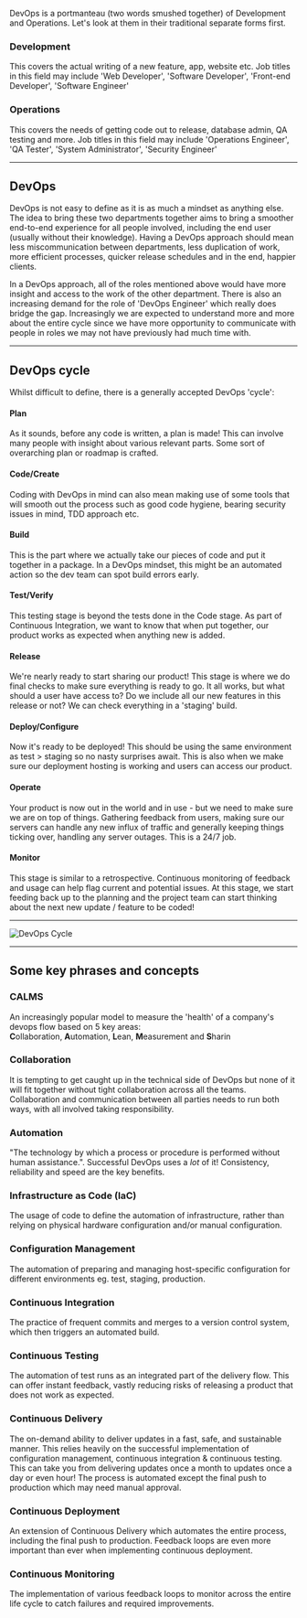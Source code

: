 DevOps is a portmanteau (two words smushed together) of Development and Operations. Let's look at them in their traditional separate forms first.

### Development
This covers the actual writing of a new feature, app, website etc. Job titles in this field may include 'Web Developer', 'Software Developer', 'Front-end Developer', 'Software Engineer'

### Operations
This covers the needs of getting code out to release, database admin, QA testing and more. Job titles in this field may include 'Operations Engineer', 'QA Tester', 'System Administrator', 'Security Engineer'

***

## DevOps
DevOps is not easy to define as it is as much a mindset as anything else. The idea to bring these two departments together aims to bring a smoother end-to-end experience for all people involved, including the end user (usually without their knowledge). Having a DevOps approach should mean less miscommunication between departments, less duplication of work, more efficient processes, quicker release schedules and in the end, happier clients.

In a DevOps approach, all of the roles mentioned above would have more insight and access to the work of the other department. There is also an increasing demand for the role of 'DevOps Engineer' which really does bridge the gap. Increasingly we are expected to understand more and more about the entire cycle since we have more opportunity to communicate with people in roles we may not have previously had much time with.

***

## DevOps cycle
Whilst difficult to define, there is a generally accepted DevOps 'cycle':

#### Plan
As it sounds, before any code is written, a plan is made! This can involve many people with insight about various relevant parts. Some sort of overarching plan or roadmap is crafted.

#### Code/Create
Coding with DevOps in mind can also mean making use of some tools that will smooth out the process such as good code hygiene, bearing security issues in mind, TDD approach etc.

#### Build
This is the part where we actually take our pieces of code and put it together in a package. In a DevOps mindset, this might be an automated action so the dev team can spot build errors early.

#### Test/Verify
This testing stage is beyond the tests done in the Code stage. As part of Continuous Integration, we want to know that when put together, our product works as expected when anything new is added.

#### Release
We're nearly ready to start sharing our product! This stage is where we do final checks to make sure everything is ready to go. It all works, but what should a user have access to? Do we include all our new features in this release or not? We can check everything in a 'staging' build.

#### Deploy/Configure
Now it's ready to be deployed! This should be using the same environment as test > staging so no nasty surprises await. This is also when we make sure our deployment hosting is working and users can access our product.

#### Operate
Your product is now out in the world and in use - but we need to make sure we are on top of things. Gathering feedback from users, making sure our servers can handle any new influx of traffic and generally keeping things ticking over, handling any server outages. This is a 24/7 job.

#### Monitor
This stage is similar to a retrospective. Continuous monitoring of feedback and usage can help flag current and potential issues. At this stage, we start feeding back up to the planning and the project team can start thinking about the next new update / feature to be coded!

***

![DevOps Cycle](https://d1.awsstatic.com/Marketplace/solutions-center/icons/AWS-MP-DevOps-Infographic-Light.9cc594ee04ab14e33066daff892a49e5329ed47e.png)

***

## Some key phrases and concepts
### CALMS
An increasingly popular model to measure the 'health' of a company's devops flow based on 5 key areas: \
**C**ollaboration, **A**utomation, **L**ean, **M**easurement and **S**harin

### Collaboration
It is tempting to get caught up in the technical side of DevOps but none of it will fit together without tight collaboration across all the teams. Collaboration and communication between all parties needs to run both ways, with all involved taking responsibility.

### Automation
"The technology by which a process or procedure is performed without human assistance.". Successful DevOps uses a *lot* of it! Consistency, reliability and speed are the key benefits.

### Infrastructure as Code (IaC)
The usage of code to define the automation of infrastructure, rather than relying on physical hardware configuration and/or manual configuration.

### Configuration Management
The automation of preparing and managing host-specific configuration for different environments eg. test, staging, production.

### Continuous Integration
The practice of frequent commits and merges to a version control system, which then triggers an automated build.

### Continuous Testing
The automation of test runs as an integrated part of the delivery flow. This can offer instant feedback, vastly reducing risks of releasing a product that does not work as expected.

### Continuous Delivery
The on-demand ability to deliver updates in a fast, safe, and sustainable manner. This relies heavily on the successful implementation of configuration management, continuous integration & continuous testing. This can take you from delivering updates once a month to updates once a day or even hour! The process is automated except the final push to production which may need manual approval.

### Continuous Deployment
An extension of Continuous Delivery which automates the entire process, including the final push to production. Feedback loops are even more important than ever when implementing continuous deployment.

### Continuous Monitoring
The implementation of various feedback loops to monitor across the entire life cycle to catch failures and required improvements.
